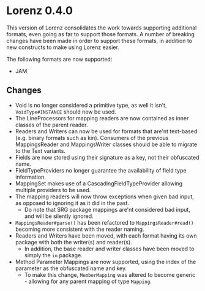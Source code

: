 Lorenz 0.4.0
============

This version of Lorenz consolidates the work towards supporting additional formats, even
going as far to support those formats. A number of breaking changes have been made in order
to support these formats, in addition to new constructs to make using Lorenz easier.

The following formats are now supported:

- JAM

## Changes

- Void is no longer considered a primitive type, as well it isn't, `VoidType#INSTANCE` should
  now be used.
- The LineProcessors for mapping readers are now contained as inner classes of the parent
  reader.
- Readers and Writers can now be used for formats that are'nt text-based (e.g. binary formats
  such as kin). Consumers of the previous MappingsReader and MappingsWriter classes should
  be able to migrate to the Text variants.
- Fields are now stored using their signature as a key, not their obfuscated name.
- FieldTypeProviders no longer guarantee the availability of field type information.
- MappingSet makes use of a CascadingFieldTypeProvider allowing multiple providers to be used.
- The mapping readers will now throw exceptions when given bad input, as opposed to ignoring
  it as it did in the past.
  - Do note that SRG package mappings are'nt considered bad input, and will be silently
    ignored.
- `MappingsReader#parse()` has been refactored to `MappingsReader#read()` becoming more
  consistent with the reader naming.
- Readers and Writers have been moved, with each format having its own package with both
  the writer(s) and reader(s).
  - In addition, the base reader and writer classes have been moved to simply the `io`
    package.
- Method Parameter Mappings are now supported, using the index of the parameter as the
  obfuscated name and key.
  - To make this change, `MemberMapping` was altered to become generic - allowing for any
    parent mapping of type `Mapping`.
